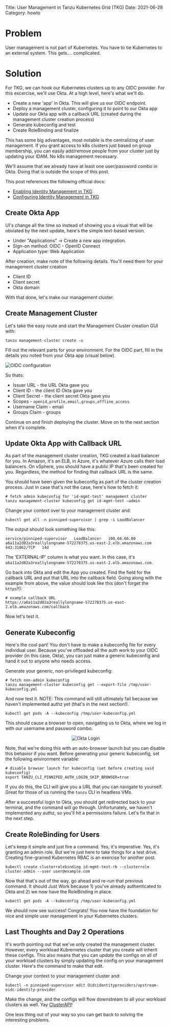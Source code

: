 Title: User Management in Tanzu Kubernetes Grid (TKG)
Date: 2021-06-28
Category: howto


# Problem

User management is not part of Kubernetes. You have to tie Kubernetes to an external system. This gets.... complicated.

# Solution

For TKG, we can hook our Kubernetes clusters up to any OIDC provider. For this excercise, we'll use Okta. At a high level, here's what we'll do.

* Create a new 'app' in Okta. This will give us our OIDC endpoint.
* Deploy a management cluster, configuring it to point to our Okta app
* Update our Okta app with a callback URL (created during the management cluster creation process)
* Generate kubeconfig and test
* Create RoleBinding and finalize

This has some big advantages, most notable is the centralizing of user management. If you grant access to k8s clusters just based on group membership, you can easily add/remove people from your cluster just by updating your IDAM. No k8s management necessary.

We'll assume that we already have at least one user/password combo in Okta. Doing that is outside the scope of this post.

This post references the following official docs:

* [Enabling Identity Management in TKG](https://docs.vmware.com/en/VMware-Tanzu-Kubernetes-Grid/1.3/vmware-tanzu-kubernetes-grid-13/GUID-mgmt-clusters-enabling-id-mgmt.html)
* [Configuring Identity Management in TKG](https://docs.vmware.com/en/VMware-Tanzu-Kubernetes-Grid/1.3/vmware-tanzu-kubernetes-grid-13/GUID-mgmt-clusters-configure-id-mgmt.html)

## Create Okta App

UI's change all the time so instead of showing you a visual that will be obviated by the next update, here's the simple text-based version.

* Under "Applications" -> Create a new app integration.
* Sign-on method: OIDC - OpenID Connect
* Application type: Web Application

After creation, make note of the following details. You'll need them for your management cluster creation

* Client ID
* Client secret
* Okta domain


With that done, let's make our management cluster.

## Create Management Cluster

Let's take the easy route and start the Management Cluster creation GUI with:

```
tanzu management-cluster create -u
```

Fill out the relevant parts for your environment. For the OIDC part, fill in the details you noted from your Okta app (visual below).

![OIDC configuration]({filename}images/tkg-supervisor-cluster-oidc-config.png)

So thats:

* Issuer URL - the URL Okta gave you
* Client ID - the client ID Okta gave you
* Client Secret - the client secret Okta gave you
* Scopes - `openid,profile,email,groups,offline_access`
* Username Claim - email
* Groups Claim - groups

Continue on and finish deploying the cluster. Move on to the next section when it's complete.

## Update Okta App with Callback URL

As part of the management cluster creation, TKG created a load balancer for you. In Amazon, it's an ELB, in Azure, it's whatever Azure calls their load balancers. On vSphere, you should have a public IP that's been created for you. Regardless, the method for finding that callback URL is the same. 

You should have been given the kubeconfig as part of the cluster creation process. Just in case that's not the case, here's how to fetch it:

```
# fetch admin kubeconfig for 'id-mgmt-test' management cluster
tanzu management-cluster kubeconfig get id-mgmt-test –admin 
```

Change your context over to your management cluster and:

```
kubectl get all -n pinniped-supervisor | grep -i LoadBalancer
```

The output should look something like this:

```
service/pinniped-supervisor   LoadBalancer   100.66.66.80   a6a11a2d02a3reallylongname-572278375.us-east-2.elb.amazonaws.com   443:31862/TCP   14d
```

The 'EXTERNAL-IP' column is what you want. In this case, it's `a6a11a2d02a3reallylongname-572278375.us-east-2.elb.amazonaws.com`.

Go back into Okta and edit the App you created. Find the field for the callback URL and put that URL into the callback field. Going along with the example from above, the value should look like this (don't forget the `https`!!):

```
# example callback URL
https://a6a11a2d02a3reallylongname-572278375.us-east-2.elb.amazonaws.com/callback
```

Now let's test it.

## Generate Kubeconfig

Here's the cool part! You don't have to make a kubeconfig file for every individual user. Because you've offloaded all the auth work to your OIDC provider (in this case, Okta), you can just make a generic kubeconfig and hand it out to anyone who needs access.

Generate your generic, non-privileged kubeconfig:

```
# fetch non-admin kubeconfig
tanzu management-cluster kubeconfig get --export-file /tmp/user-kubeconfig.yml
```

And now test it. NOTE: This command will still ultimately fail because we haven't implemented authz yet (that's in the next section!).

```
kubectl get pods -A --kubeconfig /tmp/user-kubeconfig.yml
```

This should cause a browser to open, navigating us to Okta, where we log in with our username and password combo. 

<p style="text-align:center;"><img alt="Okta Login" src="{filename}/images/okta-login-page.png"></p>

Note, that we're doing this with an auto-browser launch but you can disable this behavior if you want. Before generating your generic kubeconfig, set the following environment variable:

```
# disable browser launch for kubeconfig (set before creating said kubeconfig)
export TANZU_CLI_PINNIPED_AUTH_LOGIN_SKIP_BROWSER=true
```

If you do this, the CLI will give you a URL that you can navigate to yourself. Great for those of us running the `tanzu` CLI in headless VMs.

After a successful login to Okta, you should get redirected back to your terminal, and the command will go through. Unfortunately, we haven't implemented any authz, so you'll hit a permissions failure. Let's fix that in the next step.

## Create RoleBinding for Users

Let's keep it simple and just fire a command. Yes, it's imperative. Yes, it's granting an admin role. But we're just here to take things for a test drive. Creating fine-grained Kubernetes RBAC is an exercise for another post.

```
kubectl create clusterrolebinding id-mgmt-test-rb --clusterrole cluster-admin --user user@example.com 
```

Now that that's out of the way, go ahead and re-run that previous command. It should Just Work because 1) you've already authenticated to Okta and 2) we now have the RoleBinding in place.

```
kubectl get pods -A --kubeconfig /tmp/user-kubeconfig.yml
```

We should now see success! Congrats! You now have the foundation for nice and simple user management in your Kubernetes clusters.

## Last Thoughts and Day 2 Operations

It's worth pointing out that we've only created the management cluster. However, every workload Kubrernetes cluster that you create will inherit these configs. This also means that you can _update_ the configs on all of your workload clusters by simply updating the config on your management cluster. Here's the command to make that edit.

Change your context to your management cluster and:
```
kubectl -n pinniped-supervisor edit Oidcidentityproviders/upstream-oidc-identity-provider 
```

Make the change, and the configs will flow downstream to all your workload clusters as well. Yay [ClusterAPI](https://cluster-api.sigs.k8s.io/)!

One less thing out of your way so you can get back to solving the interesting problems.

